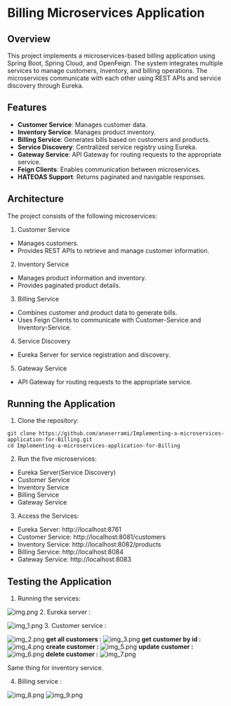 # Billing Microservices Application

## Overview
This project implements a microservices-based billing application using Spring Boot, Spring Cloud, and OpenFeign. The system integrates multiple services to manage customers, inventory, and billing operations. The microservices communicate with each other using REST APIs and service discovery through Eureka.

## Features
- **Customer Service**: Manages customer data.
- **Inventory Service**: Manages product inventory. 
- **Billing Service**: Generates bills based on customers and products. 
- **Service Discovery**: Centralized service registry using Eureka.
- **Gateway Service**: API Gateway for routing requests to the appropriate service.
- **Feign Clients**: Enables communication between microservices.
- **HATEOAS Support**: Returns paginated and navigable responses.

## Architecture
The project consists of the following microservices:
1. Customer Service
- Manages customers.
- Provides REST APIs to retrieve and manage customer information.
2. Inventory Service
- Manages product information and inventory.
- Provides paginated product details.
3. Billing Service
- Combines customer and product data to generate bills.
- Uses Feign Clients to communicate with Customer-Service and Inventory-Service.
4. Service Discovery
- Eureka Server for service registration and discovery.
5. Gateway Service
- API Gateway for routing requests to the appropriate service.

## Running the Application
1. Clone the repository:
```
git clone https://github.com/anaserrami/Implementing-a-microservices-application-for-Billing.git
cd Implementing-a-microservices-application-for-Billing
```
2. Run the five microservices:
- Eureka Server(Service Discovery)
- Customer Service
- Inventory Service
- Billing Service
- Gateway Service

3. Access the Services:
- Eureka Server: http://localhost:8761
- Customer Service: http://localhost:8081/customers
- Inventory Service: http://localhost:8082/products
- Billing Service: http://localhost:8084
- Gateway Service: http://localhost:8083

## Testing the Application
1. Running the services:

![img.png](assets/img.png)
2. Eureka server :

![img_1.png](assets/img_1.png)
3. Customer service :

![img_2.png](assets/img_2.png)
**get all customers :**
![img_3.png](assets/img_3.png)
**get customer by id :**
![img_4.png](assets/img_4.png)
**create customer :**
![img_5.png](assets/img_5.png)
**update customer :**
![img_6.png](assets/img_6.png)
**delete customer :**
![img_7.png](assets/img_7.png)

Same thing for inventory service.

4. Billing service :

![img_8.png](assets/img_8.png)
![img_9.png](assets/img_9.png)